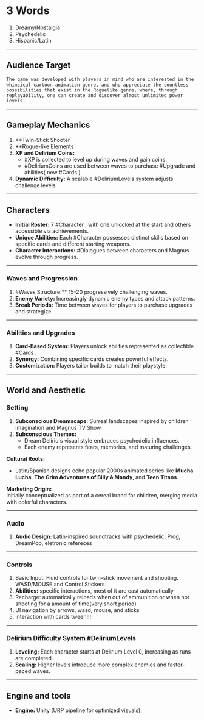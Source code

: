 # 3 Words
1. Dreamy/Nostalgia
2. Psychedelic
3. Hispanic/Latin

---
##  Audience Target

	The game was developed with players in mind who are interested in the whimsical cartoon animation genre, and who appreciate the countless possibilities that exist in the Roguelike genre, where, through replayability, one can create and discover almost unlimited power levels.
	
---
## Gameplay Mechanics

1. **Twin-Stick Shooter
2. **Rogue-like Elements
3. **XP and Delirium Coins:**
    - #XP is collected to level up during waves and gain coins.
    - #DeliriumCoins are used between waves to purchase #Upgrade  and abilities( new #Cards ).
4. **Dynamic Difficulty:** A scalable #DeliriumLevels  system adjusts challenge levels
---
## Characters
- **Initial Roster:** 7 #Character , with one unlocked at the start and others accessible via achievements.
- **Unique Abilities:** Each #Character  possesses distinct skills based on specific cards and different starting weapons.
- **Character Interactions:** #Dialogues between characters and Magnus evolve through progress.
---
### Waves and Progression
1. #Waves Structure:** 15-20 progressively challenging waves.
2. **Enemy Variety:** Increasingly dynamic enemy types and attack patterns.
3. **Break Periods:** Time between waves for players to purchase upgrades and strategize.
---
### Abilities and Upgrades
1. **Card-Based System:** Players unlock abilities represented as collectible #Cards .
2. **Synergy:** Combining specific cards creates powerful effects.
3. **Customization:** Players tailor builds to match their playstyle.

---
## World and Aesthetic

### Setting
1. **Subconscious Dreamscape:** Surreal landscapes inspired by children imagination and Magnus TV Show
2.  **Subconscious Themes:** 
    - Dream Delirio's visual style embraces psychedelic influences.
    - Each enemy represents fears, memories, and maturing challenges.

**Cultural Roots:**
- Latin/Spanish designs echo popular 2000s animated series like **Mucha Lucha**, **The Grim Adventures of Billy & Mandy**, and **Teen Titans**.
  
 **Marketing Origin:**  
	Initially conceptualized as part of a cereal brand for children, merging media with colorful characters.
  
---
### Audio

1. **Audio Design:** Latin-inspired soundtracks with psychedelic, Prog, DreamPop, eletronic refereces

---
### Controls

1. Basic Input: Fluid controls for twin-stick movement and shooting. WASD/MOUSE and Control Stickers
2. **Abilities:** specific interactions, most of it are cast automatically
3. Recharge: automatically reloads when out of ammunition or when not shooting for a amount of time(very short period)
4. UI navigation by arrows, wasd, mouse, and sticks
5. Interaction with cards tween!!!!

---
### Delirium Difficulty System #DeliriumLevels 

1. **Leveling:** Each character starts at Delirium Level 0, increasing as runs are completed.
2. **Scaling:** Higher levels introduce more complex enemies and faster-paced waves.

---
## Engine and tools

- **Engine:** Unity (URP pipeline for optimized visuals).